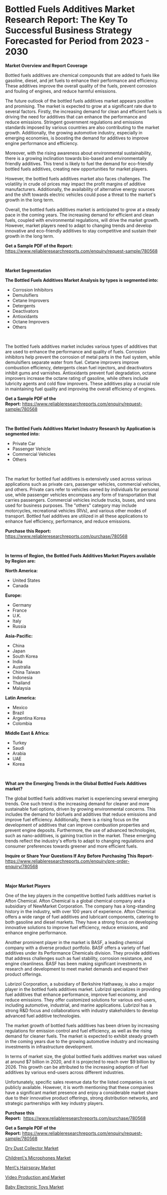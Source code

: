 <p><h1>Bottled Fuels Additives Market Research Report: The Key To Successful Business Strategy Forecasted for Period from 2023 - 2030</h1></p><p><strong>Market Overview and Report Coverage</strong></p>
<p><p>Bottled fuels additives are chemical compounds that are added to fuels like gasoline, diesel, and jet fuels to enhance their performance and efficiency. These additives improve the overall quality of the fuels, prevent corrosion and fouling of engines, and reduce harmful emissions.</p><p>The future outlook of the bottled fuels additives market appears positive and promising. The market is expected to grow at a significant rate due to several factors. Firstly, the increasing demand for clean and efficient fuels is driving the need for additives that can enhance the performance and reduce emissions. Stringent government regulations and emissions standards imposed by various countries are also contributing to the market growth. Additionally, the growing automotive industry, especially in emerging economies, is boosting the demand for additives to improve engine performance and efficiency.</p><p>Moreover, with the rising awareness about environmental sustainability, there is a growing inclination towards bio-based and environmentally friendly additives. This trend is likely to fuel the demand for eco-friendly bottled fuels additives, creating new opportunities for market players.</p><p>However, the bottled fuels additives market also faces challenges. The volatility in crude oil prices may impact the profit margins of additive manufacturers. Additionally, the availability of alternative energy sources and the shift towards electric vehicles could pose a threat to the market's growth in the long term.</p><p>Overall, the bottled fuels additives market is anticipated to grow at a steady pace in the coming years. The increasing demand for efficient and clean fuels, coupled with environmental regulations, will drive the market growth. However, market players need to adapt to changing trends and develop innovative and eco-friendly additives to stay competitive and sustain their growth in the long term.</p></p>
<p><strong>Get a Sample PDF of the Report:</strong> <a href="https://www.reliableresearchreports.com/enquiry/request-sample/780568">https://www.reliableresearchreports.com/enquiry/request-sample/780568</a></p>
<p>&nbsp;</p>
<p><strong>Market Segmentation</strong></p>
<p><strong>The Bottled Fuels Additives Market Analysis by types is segmented into:</strong></p>
<p><ul><li>Corrosion Inhibitors</li><li>Demulsifiers</li><li>Cetane Improvers</li><li>Detergents</li><li>Deactivators</li><li>Antioxidants</li><li>Octane Improvers</li><li>Others</li></ul></p>
<p>&nbsp;</p>
<p><p>The bottled fuels additives market includes various types of additives that are used to enhance the performance and quality of fuels. Corrosion inhibitors help prevent the corrosion of metal parts in the fuel system, while demulsifiers separate water from fuel. Cetane improvers improve combustion efficiency, detergents clean fuel injectors, and deactivators inhibit gums and varnishes. Antioxidants prevent fuel degradation, octane improvers increase the octane rating of gasoline, while others include lubricity agents and cold flow improvers. These additives play a crucial role in maintaining fuel quality and improving the overall efficiency of engines.</p></p>
<p><strong>Get a Sample PDF of the Report:</strong>&nbsp;<a href="https://www.reliableresearchreports.com/enquiry/request-sample/780568">https://www.reliableresearchreports.com/enquiry/request-sample/780568</a></p>
<p>&nbsp;</p>
<p><strong>The Bottled Fuels Additives Market Industry Research by Application is segmented into:</strong></p>
<p><ul><li>Private Car</li><li>Passenger Vehicle</li><li>Commercial Vehicles</li><li>Others</li></ul></p>
<p>&nbsp;</p>
<p><p>The market for bottled fuel additives is extensively used across various applications such as private cars, passenger vehicles, commercial vehicles, and others. Private cars refer to vehicles owned by individuals for personal use, while passenger vehicles encompass any form of transportation that carries passengers. Commercial vehicles include trucks, buses, and vans used for business purposes. The "others" category may include motorcycles, recreational vehicles (RVs), and various other modes of transport. Bottled fuel additives are utilized in all these applications to enhance fuel efficiency, performance, and reduce emissions.</p></p>
<p><strong>Purchase this Report:</strong>&nbsp; <a href="https://www.reliableresearchreports.com/purchase/780568">https://www.reliableresearchreports.com/purchase/780568</a></p>
<p>&nbsp;</p>
<p><strong>In terms of Region, the Bottled Fuels Additives Market Players available by Region are:</strong></p>
<p>
    <p> <strong> North America: </strong>
        <ul>
            <li>United States</li>
            <li>Canada</li>
        </ul>
        </p> 
    <p> <strong> Europe: </strong>
        <ul>
            <li>Germany</li>
            <li>France</li>
            <li>U.K.</li>
            <li>Italy</li>
            <li>Russia</li>
        </ul>
        </p> 
    <p> <strong> Asia-Pacific: </strong>
        <ul>
            <li>China</li>
            <li>Japan</li>
            <li>South Korea</li>
            <li>India</li>
            <li>Australia</li>
            <li>China Taiwan</li>
            <li>Indonesia</li>
            <li>Thailand</li>
            <li>Malaysia</li>
        </ul>
        </p> 
    <p> <strong> Latin America: </strong>
        <ul>
            <li>Mexico</li>
            <li>Brazil</li>
            <li>Argentina Korea</li>
            <li>Colombia</li>
        </ul>
        </p> 
    <p> <strong> Middle East & Africa: </strong>
        <ul>
            <li>Turkey</li>
            <li>Saudi</li>
            <li>Arabia</li>
            <li>UAE</li>
            <li>Korea</li>
        </ul>
    </p>
    </p>
<p>&nbsp;</p>
<p><strong>What are the Emerging Trends in the Global Bottled Fuels Additives market?</strong></p>
<p><p>The global bottled fuels additives market is experiencing several emerging trends. One such trend is the increasing demand for cleaner and more sustainable fuel options, driven by growing environmental concerns. This includes the demand for biofuels and additives that reduce emissions and improve fuel efficiency. Additionally, there is a rising focus on the development of additives that can improve combustion properties and prevent engine deposits. Furthermore, the use of advanced technologies, such as nano-additives, is gaining traction in the market. These emerging trends reflect the industry's efforts to adapt to changing regulations and consumer preferences towards greener and more efficient fuels.</p></p>
<p><strong>Inquire or Share Your Questions If Any Before Purchasing This Report</strong>- <a href="https://www.reliableresearchreports.com/enquiry/pre-order-enquiry/780568">https://www.reliableresearchreports.com/enquiry/pre-order-enquiry/780568</a></p>
<p>&nbsp;</p>
<p><strong>Major Market Players</strong></p>
<p><p>One of the key players in the competitive bottled fuels additives market is Afton Chemical. Afton Chemical is a global chemical company and a subsidiary of NewMarket Corporation. The company has a long-standing history in the industry, with over 100 years of experience. Afton Chemical offers a wide range of fuel additives and lubricant components, catering to both gasoline and diesel markets. They have a strong focus on developing innovative solutions to improve fuel efficiency, reduce emissions, and enhance engine performance. </p><p>Another prominent player in the market is BASF, a leading chemical company with a diverse product portfolio. BASF offers a variety of fuel additives under its Performance Chemicals division. They provide additives that address challenges such as fuel stability, corrosion resistance, and engine cleanliness. BASF has been making significant investments in research and development to meet market demands and expand their product offerings.</p><p>Lubrizol Corporation, a subsidiary of Berkshire Hathaway, is also a major player in the bottled fuels additives market. Lubrizol specializes in providing fuel additives that enhance performance, improve fuel economy, and reduce emissions. They offer customized solutions for various end-users, including automotive, industrial, and marine applications. Lubrizol has a strong R&D focus and collaborations with industry stakeholders to develop advanced fuel additive technologies.</p><p>The market growth of bottled fuels additives has been driven by increasing regulations for emission control and fuel efficiency, as well as the rising demand for cleaner fuels. The market is expected to exhibit steady growth in the coming years due to the growing automotive industry and increasing investments in infrastructure development.</p><p>In terms of market size, the global bottled fuels additives market was valued at around $7 billion in 2020, and it is projected to reach over $9 billion by 2026. This growth can be attributed to the increasing adoption of fuel additives by various end-users across different industries.</p><p>Unfortunately, specific sales revenue data for the listed companies is not publicly available. However, it is worth mentioning that these companies have a significant market presence and enjoy a considerable market share due to their innovative product offerings, strong distribution networks, and strategic partnerships with key industry players.</p></p>
<p><strong>Purchase this Report:</strong>&nbsp;&nbsp;<a href="https://www.reliableresearchreports.com/purchase/780568">https://www.reliableresearchreports.com/purchase/780568</a></p>
<p></p>
<p><strong>Get a Sample PDF of the Report:</strong>&nbsp;<a href="https://www.reliableresearchreports.com/enquiry/request-sample/780568">https://www.reliableresearchreports.com/enquiry/request-sample/780568</a></p>
<p><p><a href="https://medium.com/@germanbraun1929/dry-dust-collector-market-size-reveals-the-best-marketing-channels-in-global-industry-4aa458bb84f3">Dry Dust Collector Market</a></p><p><a href="https://www.linkedin.com/pulse/childrens-microphones-market-size-2023-2030-global-industrial/">Children\'s Microphones Market</a></p><p><a href="https://www.linkedin.com/pulse/mens-hairspray-market-share-amp-new-trends-analysis-report/">Men\'s Hairspray Market</a></p><p><a href="https://www.linkedin.com/pulse/video-production-market-size-growth-forecast-from-2023/">Video Production and Market</a></p><p><a href="https://medium.com/@jailynpurdy1934/baby-electronic-toys-market-exploring-market-share-market-trends-and-future-growth-a24d64ded85e">Baby Electronic Toys Market</a></p></p>